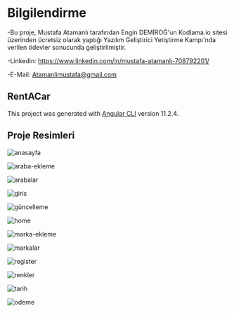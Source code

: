 
# Bilgilendirme

-Bu proje, Mustafa Atamanlı tarafından Engin DEMİROĞ'un Kodlama.io sitesi üzerinden ücretsiz olarak yaptığı Yazılım Geliştirici Yetiştirme Kampı'nda verilen ödevler sonucunda geliştirilmiştir.

-Linkedin: https://www.linkedin.com/in/mustafa-atamanlı-708792201/

-E-Mail: Atamanlimustafa@gmail.com

## RentACar

This project was generated with [Angular CLI](https://github.com/angular/angular-cli) version 11.2.4.




## Proje Resimleri

![anasayfa](https://user-images.githubusercontent.com/75017753/114301503-eb34a080-9acd-11eb-813f-b28434f1056b.PNG)

![araba-ekleme](https://user-images.githubusercontent.com/75017753/114301509-ef60be00-9acd-11eb-9f3d-6c1b1b757bd8.PNG)

![arabalar](https://user-images.githubusercontent.com/75017753/114301513-f2f44500-9acd-11eb-8f52-acbc3aab1106.PNG)

![giris](https://user-images.githubusercontent.com/75017753/114301537-fc7dad00-9acd-11eb-8eb8-2d05ecf0629f.PNG)

![güncelleme](https://user-images.githubusercontent.com/75017753/114301543-01daf780-9ace-11eb-815c-dc1103d030fd.PNG)

![home](https://user-images.githubusercontent.com/75017753/114301546-02738e00-9ace-11eb-800b-9552b55b41eb.PNG)

![marka-ekleme](https://user-images.githubusercontent.com/75017753/114301548-02738e00-9ace-11eb-84de-0b0195338ed0.PNG)

![markalar](https://user-images.githubusercontent.com/75017753/114301552-030c2480-9ace-11eb-9b0a-e588f98a17dc.PNG)

![register](https://user-images.githubusercontent.com/75017753/114301554-030c2480-9ace-11eb-95d9-7abb17bb0e53.PNG)

![renkler](https://user-images.githubusercontent.com/75017753/114301555-03a4bb00-9ace-11eb-8225-57dbca1d7cd5.PNG)

![tarih](https://user-images.githubusercontent.com/75017753/114301666-934a6980-9ace-11eb-9eb6-1e2257047e38.PNG)

![odeme](https://user-images.githubusercontent.com/75017753/114301668-93e30000-9ace-11eb-834c-b69d03797eec.PNG)








